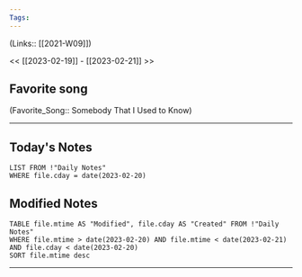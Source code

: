 ```yaml
---
Tags:
---
```

(Links:: [[2021-W09]])

<< [[2023-02-19]] - [[2023-02-21]] >>
## Favorite song
(Favorite_Song:: Somebody That I Used to Know)
___
## Today's Notes
```dataview
LIST FROM !"Daily Notes"
WHERE file.cday = date(2023-02-20)
```
## Modified Notes
```dataview
TABLE file.mtime AS "Modified", file.cday AS "Created" FROM !"Daily Notes" 
WHERE file.mtime > date(2023-02-20) AND file.mtime < date(2023-02-21) AND file.cday < date(2023-02-20)
SORT file.mtime desc
```
___
